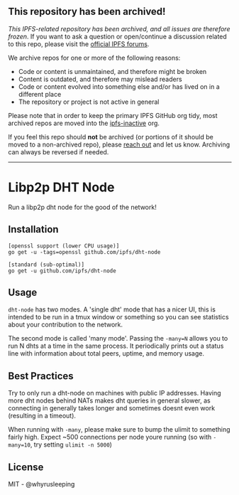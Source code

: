 ## This repository has been archived!

*This IPFS-related repository has been archived, and all issues are therefore frozen*. If you want to ask a question or open/continue a discussion related to this repo, please visit the [official IPFS forums](https://discuss.ipfs.io).

We archive repos for one or more of the following reasons:

- Code or content is unmaintained, and therefore might be broken
- Content is outdated, and therefore may mislead readers
- Code or content evolved into something else and/or has lived on in a different place
- The repository or project is not active in general

Please note that in order to keep the primary IPFS GitHub org tidy, most archived repos are moved into the [ipfs-inactive](https://github.com/ipfs-inactive) org.

If you feel this repo should **not** be archived (or portions of it should be moved to a non-archived repo), please [reach out](https://ipfs.io/help) and let us know. Archiving can always be reversed if needed.

---
   
# Libp2p DHT Node
Run a libp2p dht node for the good of the network!

## Installation
```
[openssl support (lower CPU usage)]
go get -u -tags=openssl github.com/ipfs/dht-node

[standard (sub-optimal)]
go get -u github.com/ipfs/dht-node
```

## Usage
`dht-node` has two modes. A 'single dht' mode that has a nicer UI, this is intended to be run in a tmux window or something so you can see statistics about your contribution to the network.

The second mode is called 'many mode'. Passing the `-many=N` allows you to run N dhts at a time in the same process. It periodically prints out a status line with information about total peers, uptime, and memory usage.

## Best Practices
Try to only run a dht-node on machines with public IP addresses. Having more
dht nodes behind NATs makes dht queries in general slower, as connecting in
generally takes longer and sometimes doesnt even work (resulting in a timeout).

When running with `-many`, please make sure to bump the ulimit to something
fairly high. Expect ~500 connections per node youre running (so with
`-many=10`, try setting `ulimit -n 5000`)

## License
MIT - @whyrusleeping

